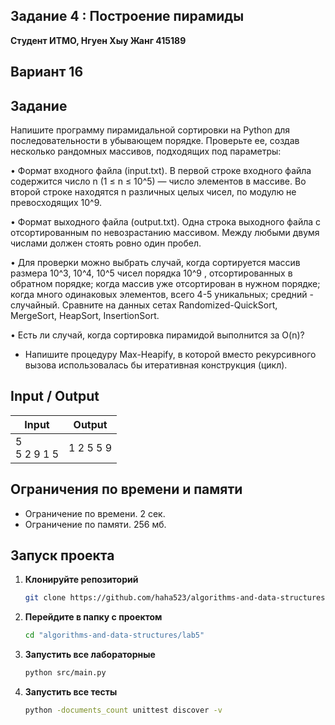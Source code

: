 ## Задание 4 : Построение пирамиды
 

**Студент ИТМО,  Нгуен Хыу Жанг  415189**  

## Вариант 16

## Задание

Напишите программу пирамидальной сортировки на Python для последовательности в убывающем порядке. Проверьте ее, создав несколько рандомных массивов, подходящих под параметры:

• Формат входного файла (input.txt). В первой строке входного файла содержится число n (1 ≤ n ≤ 10^5) — число элементов в массиве. Во второй строке находятся n различных целых чисел, по модулю не превосходящих 10^9.

• Формат выходного файла (output.txt). Одна строка выходного файла с отсортированным по невозрастанию массивом. Между любыми двумя числами должен стоять ровно один пробел.

• Для проверки можно выбрать случай, когда сортируется массив размера 10^3, 10^4, 10^5 чисел порядка 10^9 , отсортированных в обратном порядке; когда массив уже отсортирован в нужном порядке; когда много одинаковых элементов, всего 4-5 уникальных; средний - случайный. Сравните на данных сетах Randomized-QuickSort, MergeSort, HeapSort, InsertionSort.

• Есть ли случай, когда сортировка пирамидой выполнится за O(n)?

* Напишите процедуру Max-Heapify, в которой вместо рекурсивного вызова использовалась бы итеративная конструкция (цикл).

  
## Input / Output 


| Input                                            | Output                               |   
|--------------------------------------------------|--------------------------------------|
| 5<br/>5 2 9 1 5                                  | 1 2 5 5 9                            |


## Ограничения по времени и памяти

- Ограничение по времени. 2 сек.
- Ограничение по памяти. 256 мб.


## Запуск проекта
1. **Клонируйте репозиторий**
   ```bash
   git clone https://github.com/haha523/algorithms-and-data-structures.git
   ```
2. **Перейдите в папку с проектом**
   ```bash
   cd "algorithms-and-data-structures/lab5"
   ```
3. **Запустить все лабораторные**
    ```bash
   python src/main.py
   ```
4. **Запустить все тесты**
    ```bash
   python -documents_count unittest discover -v
   ```



